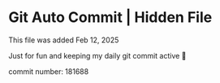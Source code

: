 # Git Auto Commit | Hidden File

This file was added Feb 12, 2025

Just for fun and keeping my daily git commit active 🤪

commit number: 181688
